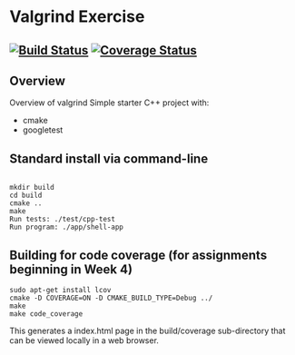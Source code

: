 # Valgrind Exercise

[![Build Status](https://travis-ci.org/Charan-Karthikeyan/valgrind_exercise.svg?branch=master)](https://travis-ci.org/Charan-Karthikeyan/valgrind_exercise)
[![Coverage Status](https://coveralls.io/repos/github/Charan-Karthikeyan/valgrind_exercise/badge.svg?branch=master)](https://coveralls.io/github/Charan-Karthikeyan/valgrind_exercise?branch=master)
---

## Overview
Overview of valgrind
Simple starter C++ project with:

- cmake
- googletest

## Standard install via command-line
```

mkdir build
cd build
cmake ..
make
Run tests: ./test/cpp-test
Run program: ./app/shell-app
```

## Building for code coverage (for assignments beginning in Week 4)
```
sudo apt-get install lcov
cmake -D COVERAGE=ON -D CMAKE_BUILD_TYPE=Debug ../
make
make code_coverage
```
This generates a index.html page in the build/coverage sub-directory that can be viewed locally in a web browser.


